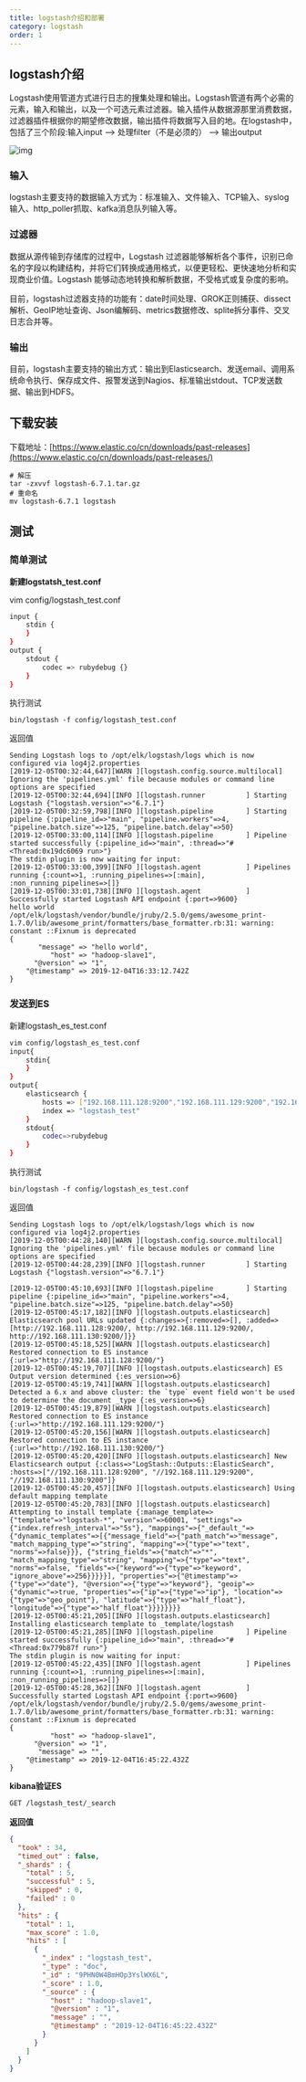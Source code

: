 ```yaml
---
title: logstash介绍和部署
category: logstash
order: 1
---
```




## logstash介绍

Logstash使用管道方式进行日志的搜集处理和输出。Logstash管道有两个必需的元素，输入和输出，以及一个可选元素过滤器。输入插件从数据源那里消费数据，过滤器插件根据你的期望修改数据，输出插件将数据写入目的地。在logstash中，包括了三个阶段:输入input --> 处理filter（不是必须的） --> 输出output

![img](../../../images/logstash/l2.png)



### 输入

logstash主要支持的数据输入方式为：标准输入、文件输入、TCP输入、syslog输入、http_poller抓取、kafka消息队列输入等。

### 过滤器

数据从源传输到存储库的过程中，Logstash 过滤器能够解析各个事件，识别已命名的字段以构建结构，并将它们转换成通用格式，以便更轻松、更快速地分析和实现商业价值。Logstash 能够动态地转换和解析数据，不受格式或复杂度的影响。

目前，logstash过滤器支持的功能有：date时间处理、GROK正则捕获、dissect解析、GeoIP地址查询、Json编解码、metrics数据修改、splite拆分事件、交叉日志合并等。

### 输出

目前，logstash主要支持的输出方式：输出到Elasticsearch、发送email、调用系统命令执行、保存成文件、报警发送到Nagios、标准输出stdout、TCP发送数据、输出到HDFS。



## 下载安装

下载地址：[https://www.elastic.co/cn/downloads/past-releases](https://www.elastic.co/cn/downloads/past-releases/)

```shell
# 解压
tar -zxvvf logstash-6.7.1.tar.gz
# 重命名
mv logstash-6.7.1 logstash
```



## 测试

### 简单测试

**新建logstatsh_test.conf**

vim config/logstash_test.conf

```bash
input {
    stdin {
    }
}
output {
    stdout {
    	codec => rubydebug {}
    }
}
```

执行测试

```shell
bin/logstash -f config/logstash_test.conf
```

返回值

```shell
Sending Logstash logs to /opt/elk/logstash/logs which is now configured via log4j2.properties
[2019-12-05T00:32:44,647][WARN ][logstash.config.source.multilocal] Ignoring the 'pipelines.yml' file because modules or command line options are specified
[2019-12-05T00:32:44,694][INFO ][logstash.runner          ] Starting Logstash {"logstash.version"=>"6.7.1"}
[2019-12-05T00:32:59,798][INFO ][logstash.pipeline        ] Starting pipeline {:pipeline_id=>"main", "pipeline.workers"=>4, "pipeline.batch.size"=>125, "pipeline.batch.delay"=>50}
[2019-12-05T00:33:00,114][INFO ][logstash.pipeline        ] Pipeline started successfully {:pipeline_id=>"main", :thread=>"#<Thread:0x19dc6069 run>"}
The stdin plugin is now waiting for input:
[2019-12-05T00:33:00,399][INFO ][logstash.agent           ] Pipelines running {:count=>1, :running_pipelines=>[:main], :non_running_pipelines=>[]}
[2019-12-05T00:33:01,738][INFO ][logstash.agent           ] Successfully started Logstash API endpoint {:port=>9600}
hello world
/opt/elk/logstash/vendor/bundle/jruby/2.5.0/gems/awesome_print-1.7.0/lib/awesome_print/formatters/base_formatter.rb:31: warning: constant ::Fixnum is deprecated
{
       "message" => "hello world",
          "host" => "hadoop-slave1",
      "@version" => "1",
    "@timestamp" => 2019-12-04T16:33:12.742Z
}
```



### 发送到ES

新建logstash_es_test.conf

```bash
vim config/logstash_es_test.conf
input{
    stdin{
    }
}
output{
    elasticsearch {
        hosts => ["192.168.111.128:9200","192.168.111.129:9200","192.168.111.130:9200"] 
        index => "logstash_test"
    }
    stdout{
        codec=>rubydebug
    }
}
```

执行测试

```shell
bin/logstash -f config/logstash_es_test.conf
```

返回值

```shell
Sending Logstash logs to /opt/elk/logstash/logs which is now configured via log4j2.properties
[2019-12-05T00:44:28,140][WARN ][logstash.config.source.multilocal] Ignoring the 'pipelines.yml' file because modules or command line options are specified
[2019-12-05T00:44:28,239][INFO ][logstash.runner          ] Starting Logstash {"logstash.version"=>"6.7.1"}

[2019-12-05T00:45:10,693][INFO ][logstash.pipeline        ] Starting pipeline {:pipeline_id=>"main", "pipeline.workers"=>4, "pipeline.batch.size"=>125, "pipeline.batch.delay"=>50}
[2019-12-05T00:45:17,182][INFO ][logstash.outputs.elasticsearch] Elasticsearch pool URLs updated {:changes=>{:removed=>[], :added=>[http://192.168.111.128:9200/, http://192.168.111.129:9200/, http://192.168.111.130:9200/]}}
[2019-12-05T00:45:18,525][WARN ][logstash.outputs.elasticsearch] Restored connection to ES instance {:url=>"http://192.168.111.128:9200/"}
[2019-12-05T00:45:19,707][INFO ][logstash.outputs.elasticsearch] ES Output version determined {:es_version=>6}
[2019-12-05T00:45:19,741][WARN ][logstash.outputs.elasticsearch] Detected a 6.x and above cluster: the `type` event field won't be used to determine the document _type {:es_version=>6}
[2019-12-05T00:45:19,879][WARN ][logstash.outputs.elasticsearch] Restored connection to ES instance {:url=>"http://192.168.111.129:9200/"}
[2019-12-05T00:45:20,156][WARN ][logstash.outputs.elasticsearch] Restored connection to ES instance {:url=>"http://192.168.111.130:9200/"}
[2019-12-05T00:45:20,420][INFO ][logstash.outputs.elasticsearch] New Elasticsearch output {:class=>"LogStash::Outputs::ElasticSearch", :hosts=>["//192.168.111.128:9200", "//192.168.111.129:9200", "//192.168.111.130:9200"]}
[2019-12-05T00:45:20,457][INFO ][logstash.outputs.elasticsearch] Using default mapping template
[2019-12-05T00:45:20,783][INFO ][logstash.outputs.elasticsearch] Attempting to install template {:manage_template=>{"template"=>"logstash-*", "version"=>60001, "settings"=>{"index.refresh_interval"=>"5s"}, "mappings"=>{"_default_"=>{"dynamic_templates"=>[{"message_field"=>{"path_match"=>"message", "match_mapping_type"=>"string", "mapping"=>{"type"=>"text", "norms"=>false}}}, {"string_fields"=>{"match"=>"*", "match_mapping_type"=>"string", "mapping"=>{"type"=>"text", "norms"=>false, "fields"=>{"keyword"=>{"type"=>"keyword", "ignore_above"=>256}}}}}], "properties"=>{"@timestamp"=>{"type"=>"date"}, "@version"=>{"type"=>"keyword"}, "geoip"=>{"dynamic"=>true, "properties"=>{"ip"=>{"type"=>"ip"}, "location"=>{"type"=>"geo_point"}, "latitude"=>{"type"=>"half_float"}, "longitude"=>{"type"=>"half_float"}}}}}}}}
[2019-12-05T00:45:21,205][INFO ][logstash.outputs.elasticsearch] Installing elasticsearch template to _template/logstash
[2019-12-05T00:45:21,285][INFO ][logstash.pipeline        ] Pipeline started successfully {:pipeline_id=>"main", :thread=>"#<Thread:0x779b87f run>"}
The stdin plugin is now waiting for input:
[2019-12-05T00:45:22,435][INFO ][logstash.agent           ] Pipelines running {:count=>1, :running_pipelines=>[:main], :non_running_pipelines=>[]}
[2019-12-05T00:45:28,362][INFO ][logstash.agent           ] Successfully started Logstash API endpoint {:port=>9600}
/opt/elk/logstash/vendor/bundle/jruby/2.5.0/gems/awesome_print-1.7.0/lib/awesome_print/formatters/base_formatter.rb:31: warning: constant ::Fixnum is deprecated
{
          "host" => "hadoop-slave1",
      "@version" => "1",
       "message" => "",
    "@timestamp" => 2019-12-04T16:45:22.432Z
}
```



**kibana验证ES**

```bash
GET /logstash_test/_search
```

**返回值**

```json
{
  "took" : 34,
  "timed_out" : false,
  "_shards" : {
    "total" : 5,
    "successful" : 5,
    "skipped" : 0,
    "failed" : 0
  },
  "hits" : {
    "total" : 1,
    "max_score" : 1.0,
    "hits" : [
      {
        "_index" : "logstash_test",
        "_type" : "doc",
        "_id" : "9PHN0W4BmHOp3YslWX6L",
        "_score" : 1.0,
        "_source" : {
          "host" : "hadoop-slave1",
          "@version" : "1",
          "message" : "",
          "@timestamp" : "2019-12-04T16:45:22.432Z"
        }
      }
    ]
  }
}
```

